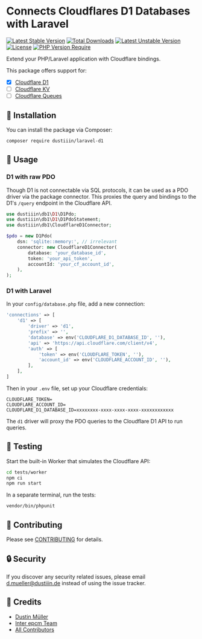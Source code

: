 # Connects Cloudflares D1 Databases with Laravel

[![Latest Stable Version](http://poser.pugx.org/dustiiin/laravel-d1/v)](https://packagist.org/packages/dustiiin/laravel-d1) [![Total Downloads](http://poser.pugx.org/dustiiin/laravel-d1/downloads)](https://packagist.org/packages/dustiiin/laravel-d1) [![Latest Unstable Version](http://poser.pugx.org/dustiiin/laravel-d1/v/unstable)](https://packagist.org/packages/dustiiin/laravel-d1) [![License](http://poser.pugx.org/dustiiin/laravel-d1/license)](https://packagist.org/packages/dustiiin/laravel-d1) [![PHP Version Require](http://poser.pugx.org/dustiiin/laravel-d1/require/php)](https://packagist.org/packages/dustiiin/laravel-d1)

Extend your PHP/Laravel application with Cloudflare bindings.

This package offers support for:

- [x] [Cloudflare D1](https://developers.cloudflare.com/d1)
- [ ] [Cloudflare KV](https://developers.cloudflare.com/kv/)
- [ ] [Cloudflare Queues](https://developers.cloudflare.com/queues)

## 🚀 Installation

You can install the package via Composer:

```bash
composer require dustiiin/laravel-d1
```

## 🙌 Usage

### D1 with raw PDO

Though D1 is not connectable via SQL protocols, it can be used as a PDO driver via the package connector. This proxies the query and bindings to the D1's `/query` endpoint in the Cloudflare API.

```php
use dustiiin\db1\D1\D1Pdo;
use dustiiin\db1\D1\D1PdoStatement;
use dustiiin\db1\CloudflareD1Connector;

$pdo = new D1Pdo(
    dsn: 'sqlite::memory:', // irrelevant
    connector: new CloudflareD1Connector(
        database: 'your_database_id',
        token: 'your_api_token',
        accountId: 'your_cf_account_id',
    ),
);
```

### D1 with Laravel

In your `config/database.php` file, add a new connection:

```php
'connections' => [
    'd1' => [
        'driver' => 'd1',
        'prefix' => '',
        'database' => env('CLOUDFLARE_D1_DATABASE_ID', ''),
        'api' => 'https://api.cloudflare.com/client/v4',
        'auth' => [
            'token' => env('CLOUDFLARE_TOKEN', ''),
            'account_id' => env('CLOUDFLARE_ACCOUNT_ID', ''),
        ],
    ],
]
```

Then in your `.env` file, set up your Cloudflare credentials:

```
CLOUDFLARE_TOKEN=
CLOUDFLARE_ACCOUNT_ID=
CLOUDFLARE_D1_DATABASE_ID=xxxxxxxx-xxxx-xxxx-xxxx-xxxxxxxxxxxx
```

The `d1` driver will proxy the PDO queries to the Cloudflare D1 API to run queries.

## 🐛 Testing

Start the built-in Worker that simulates the Cloudflare API:

```bash
cd tests/worker
npm ci
npm run start
```

In a separate terminal, run the tests:

``` bash
vendor/bin/phpunit
```

## 🤝 Contributing

Please see [CONTRIBUTING](CONTRIBUTING.md) for details.

## 🔒  Security

If you discover any security related issues, please email <d.mueller@dustiiin.de> instead of using the issue tracker.

## 🎉 Credits

- [Dustin Müller](https://github.com/dustiiin)
- [Inter epcm Team](https://github.com/interepcm)
- [All Contributors](../../contributors)
